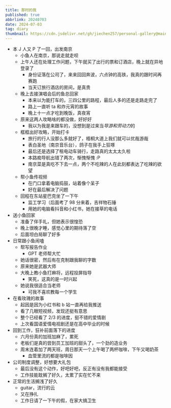 ```yaml
---
title: 那时的我
published: true
abbrlink: 20240703
date: 2024-07-03
tag: diary
thumbnail: https://cdn.jsdelivr.net/gh/jiechen257/personal-gallery@main/img/202407031904492.png
---
```


- 本 J 人又 P 了一回，出发南京
  - 小鱼人在南京，那说走就走呗
  - 上午人还在处理工作问题，下午就买了出行的票和订酒店，晚上就在异地登录了
    - 身份证落在公司了，来来回回奔波，六点钟的高铁，我真的跟时间再赛跑
    - 当天订旅行酒店的房间，是真贵
  - 晚上去接演唱会后的鱼总回家
    - 本来以为能打车的，三四公里的路程，最后人多的还是走路走完了
    - 路上一直听 ta 和炸元宵的故事
    - 晚上十一点才吃到晚饭，真夜宵
  - 原来这两人攻略啥的都没做，好好好
    - 我以为我是来跟车的，没想到是过来当*导游和劳动力*的
  - 框框出好攻略，开始打卡
    - 旅行的行人没那么多就好了，梧桐大道上我们就可以优哉游哉
    - 表白圣地（南京音乐台），鸽子在我手上狂啄
    - 最后还是选择了租电动车骑行，走路真的太太太久啦
    - 本路痴导航出错了两次，惭愧惭愧 :P
    - 南京菜是真吃不下去一点，两个不吃辣的人在此刻都表达了吃辣的欲望
  - 帮小鱼传视频
    - 在门口拿着电脑捣鼓，站着像个呆子
    - 好在最后解决了问题
  - 回程在东站星巴克坐了一下午
    - 监工学习（后面考了 98 分来着，吉祥物石锤
    - 用她的电脑看抖音和小红书，她在接草的电话
- 送小鱼回家
  - 准备了伴手礼，但她表示很惶恐
  - 晚上很晚才睡，感觉心里的期待落了空
  - 后面坦白局聊了好多
- 日常跟小鱼闹嗑
  - 帮写报告作业
    - GPT 老师帮大忙
  - 她话很密，然后有在克制跟我聊的字数
  - 原来她是武器大师
  - 大晚上教小鱼打麻将，远程投屏指导
    - 笑死，这真的是一时兴起
  - 她说我很适合当老师
    - 可我不喜欢教每一个学生
- 在看玫瑰的故事
  - 起因是因为小红书和 b 站一直再给我推送
  - 看了几眼短视频，发现还挺有意思
  - 整个已经看了 2/3 的进度，挺不错的爱情剧
  - 上次看国语爱情电视剧还是在高中毕业的时候
- 回到工作，狂补前面落下的进度
  - 六月份真的加班加麻了，累死
  - 老板们是真的尝到员工加班的甜头了，一个劲的造业务
  - 周末连着加了两天班，周日那天一个上午喝了两杯咖啡，下午又喝奶茶
    - 血管里流的都是咖啡因
- 公司制度调整，好想要大礼包
  - 最后没有这个动作，好吧好吧，反正有没有我都能接受
  - 工作技能耽搁了好久，太累了实在忙不来
- 正常的生活搁浅了好久
  - guitar，流行的云
  - 又在挣扎
  - 工作日请了一下午的假，在家大搞卫生
